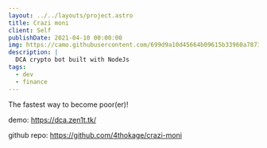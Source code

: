 ```yaml
---
layout: ../../layouts/project.astro
title: Crazi moni
client: Self
publishDate: 2021-04-10 00:00:00
img: https://camo.githubusercontent.com/699d9a10d45664b09615b33960a7873d631ee995b347168941e42b011489fc24/68747470733a2f2f7069736b656c2d696d6773746f72652d622e61707073706f742e636f6d2f696d672f34643736663863632d343138382d313165632d393762622d3164386461323965346336382e676966
description: |
  DCA crypto bot built with NodeJs
tags: 
  - dev
  - finance
---
```


The fastest way to become poor(er)!

demo: https://dca.zen1t.tk/

github repo: https://github.com/4thokage/crazi-moni
